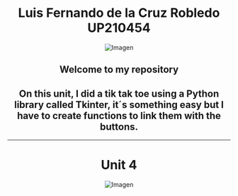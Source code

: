 <center>  

# Luis Fernando de la Cruz Robledo UP210454  
![Imagen](https://github.com/UP210454/UP210454_CPP/blob/main/Imagenes/gif.gif)  
<h2>Welcome to my repository</h2>  
<h2>On this unit, I did a tik tak toe using a Python library called Tkinter, it´s something easy but I have to create functions to link them with the buttons. </h2>    

___

# Unit 4  

![Imagen](https://github.com/UP210454/UP210454_CPP/blob/main/Imagenes/U4.png)


